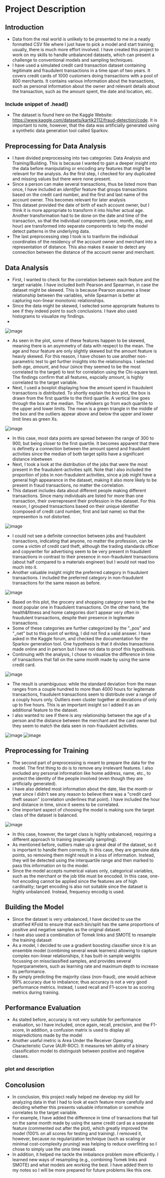 # Project Description
## Introduction
- Data from the real world is unlikely to be presented to me in a neatly formatted CSV file where I just have to pick a model and start training; usually, there is much more effort involved. I have created this project to work on my skills to handle unbalanced datasets, which can present a challenge to conventional models and sampling techniques.
- I have used a simulated credit card transaction dataset containing legitimate and fraudulent transactions in a time span of two years. It covers credit cards of 1000 customers doing transactions with a pool of 800 merchants. It contains various information about the transactions, such as personal information about the owner and relevant details about the transaction, such as the amount spent, the date and location, etc.
### Include snippet of .head()
- The dataset is found here on the Kaggle Website: https://www.kaggle.com/datasets/kartik2112/fraud-detection/code. It is important to note, however, that the data was artificially generated using a synthetic data generation tool called Sparkov.
## Preprocessing for Data Analysis
- I have divided preprocessing into two categories: Data Analysis and Training/Building. This is because I wanted to gain a deeper insight into the data before manipulating or encoding any features that might be relevant for the analysis. As the first step, I checked for any duplicated and missing values but there were none present.
- Since a person can make several transactions, thus be listed more than once, I have included an *identifier* feature that groups transactions based on the credit card number, and the first and last name of the account owner. This becomes relevant for later analysis
- This dataset provided the date of birth of each account owner, but I think it is more appropriate to transform it into his/her actual age. Another transformation had to be done on the date and time of the transaction, so that the individual components (year, month, day, and hour) are transformed into separate components to help the model detect patterns in the underlying data.
- The last preprocessing step I took is to tranform the individual coordinates of the residency of the account owner and merchant into a representation of distance. This also makes it easier to detect any connection between the distance of the account owner and merchant.
## Data Analysis
- First, I wanted to check for the correlation between each feature and the target variable. I have included both Pearson and Spearman, in case the dataset might be skewed. This is because Pearson assumes a linear relationship between the variables, while Spearman is better at capturing non-linear monotonic relationships.
- Since the data might be skewed, I selected some appropriate features to see if they indeed point to such conclusions. I have also used histograms to visualize my findings.
-
![image](https://user-images.githubusercontent.com/127037803/224010269-cd2faf48-3f01-4e4c-8c70-3a8d6c1fdc35.png)
- As seen in the plot, some of these features happen to be skewed, meaning there is an asymmetry of data with respect to the mean. The age and hour feature are only slightly skewed but the amount feature is heavly skewed. For this reason, I have chosen to use another non-parametric test to get further insights into the relationships. I selected both *age*, *amount*, and *hour* (since they seemed to be the most correlated to the target) to test for correlation using the Chi-square test. The findings confirm that all features, espcially *amount*, is highly correlated to the target variable.
- Next, I used a boxplot displaying how the amount spend in fraudulent transactions is distributed. To shortly explain the box plot, the box is drawn from the first quartile to the third quartile. A vertical line goes through the box at the median. The whiskers go from each quartile to the upper and lower limits. The mean is a green triangle in the middle of the box and the outliers appear above and below the upper and lower limit lines as green Xs.

![image](https://user-images.githubusercontent.com/127037803/223981326-5239e8bc-c286-4732-b1b4-7e691bfcc37a.png)
- In this case, most data points are spread between the range of 300 to 900, but being closer to the first quartile. It becomes apparent that there is definetly a connection between the amount spend and fraudulent activities since the median of both target splits have a significant distance inbetween
- Next, I took a look at the distribution of the jobs that were the most present in the fraudulent-activities split. Note that I also included the proportion of jobs in non-fraudulent activities, since a job might have a general high appearance in the dataset, making it also more likely to be present in fraud transactions, no matter the correlation.
- This dataset includes data about different people making different transactions. Since many individuals are listed for more than one transaction, their overrepresent their profession in the dataset. For this reason, I grouped transactions based on their unique identifier (composed of credit card number, first and last name) so that the represention is not distorted.

![image](https://user-images.githubusercontent.com/127037803/223982160-28e033fb-f9b6-4cdc-9ab6-761dd6d0daba.png)
- I could not see a definite connection between jobs and fraudulent transactions, indicating that anyone, no matter the profession, can be come a victim of credit card theft, although the trading standards officer and copywriter for advertising seem to be very present in fraudulent transactions in contrast to their presence in non-fraudulent transactions (about half compared to a materials engineer) but I would not read too much into it.
- Another valuable insight might the preferred category in fraudulent transactions. I included the preferred category in non-fraudulent transactions for the same reason as before.

![image](https://user-images.githubusercontent.com/127037803/223984847-2c5c5d94-0999-4877-a517-54e97adf4542.png)
- Based on this plot, the grocery and shopping category seem to be the most popular one in fraudulent transactions. On the other hand, the health&fitness and home categories don't appear very often in fraudulent transactions, despite their presence in legitemate transactions.
- Some of these categories are further categorized by the "_pos" and "_net" but to this point of writing, I did not find a valid answer. I have asked in the Kaggle forum, and checked the documentation for the Sparkov generation tool. One hypothesis is that it divides transactions made online and in person but I have not data to proof this hypothesis.
- Continuing with the analysis, I chose to visualize the difference in time of transactions that fall on the same month made by using the same credit card.

![image](https://user-images.githubusercontent.com/127037803/224032244-18c631bc-cd52-4f55-ac75-67dab0829e74.png)
- The result is unambiguous: while the standard deviation from the mean ranges from a couple hundred to more than 4000 hours for legitemate transactions, fraudulent transactions seem to distribute over a range of a couply hours only. Outliers even cluster together at deviations of only up to five hours. This is an important insight so I added it as an additional feature to the dataset.
- I also wanted to see if there is any relationship between the age of a person and the distance between the merchant and the card owner but they seem to match the data seen in non-fraudulent activities.

![image](https://user-images.githubusercontent.com/127037803/224015017-c4166524-a1ed-4f3d-ae00-188e707e94f8.png)
![image](https://user-images.githubusercontent.com/127037803/224012311-37943629-dc95-44aa-ba6f-e8ee3dc28fe2.png)
## Preprocessing for Training
- The second part of preprocessing is meant to prepare the data for the model. The first thing to do is to remove any irrelevant features. I also excluded any personal information like home address, name, etc., to protect the identity of the people involved (even though they are artificially generated).
- I have also deleted most information about the date, like the month or year since I didn't see any reason to believe there was a "credit card theft season" (correlation underlines that point). I have included the hour and distance in time, since it seems to be correlated.
- One important aspect of choosing the model is making sure the target class of the dataset is balanced.

![image](https://user-images.githubusercontent.com/127037803/224013444-bdb87924-7d8d-4443-b749-80b99f3f52e4.png)
- In this case, however, the target class is highly unbalanced, requiring a different approach to training (especially sampling).
- As mentioned before, outliers make up a great deal of the dataset, so it is important to handle them correctly. In this case, they are genuine data points, so removing them might result in a loss of information. Instead, they will be detected using the interquartile range and then marked to pass this information on to the model.
- Since the model accepts numerical values only, categorical variables, such as the merchant or the job title must be encoded. In this case, one-hot encoding cannot be applied since the features are of high cardinality; target encoding is also not suitable since the dataset is highly unbalanced. Instead, frequency encodig is used.

## Building the Model
- Since the dataset is very unbalanced, I have decided to use the stratified KFold to ensure that each bin/split has the same proportions of positive and negative samples as the original dataset.
- I have also used a combination of Tomek links and SMOTE to resample the training dataset
- As a model, I decided to use a gradient boosting classifier since it is an ensemble model (combining several weak learners) allowing to capture complex non-linear relationships, it has built-in sample weights focussing on missclassified samples, and provides several hyperparameters, such as learning rate and maximum depth to increase its performance.
- By simply predicting the majority class (non-fraud), one would achieve 99% accuracy due to imbalance; thus accuracy is not a very good performance metrics. Instead, I used recall and F1-score to as scoring metrics during training.

## Performance Evaluation
- As stated before, accuracy is not very suitable for performance evaluation, so I have included, once again, recall, precision, and the F1-score, In addition, a confusion matrix is used to display all mispredictions made by the model 
- Another useful metric is Area Under the Receiver Operating Characteristic Curve (AUR-ROC). It measures teh ability of a binary classification model to distinguish between positive and negative classes.
### plot and description

## Concolusion
- In conclusion, this project really helped me develop my skill for analyzing data in that I had to look at each feature more carefully and deciding whether this presents valuable information or somehow correlates to the target variable.
- For example, I have added the difference in time of transactions that fall on the same month made by using the same credit card as a separate feature (commented out after the plot), which greatly improved the model (100% on all scores for testing and training). I removed it, however, because no regularization technique (such as scaling or minimal cost-complexity pruning) was helping to reduce overfitting so I chose to simply use the unix time insead.
- In addition, it helped me tackle the imbalance problem more efficiently. I learned new ways of resampling (e.g., combining Tomek links and SMOTE) and what models are working the best. I have added them to my notes so I will be more prepared for future problems like this one.
